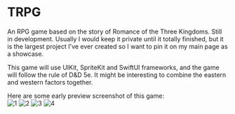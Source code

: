 # TRPG
An RPG game based on the story of Romance of the Three Kingdoms. Still in development. Usually I would keep it private until it totally finished, but it is the largest project I've ever created so I want to pin it on my main page as a showcase.  

This game will use UIKit, SpriteKit and SwiftUI frameworks, and the game will follow the rule of D&D 5e. It might be interesting to combine the eastern and western factors together.  

Here are some early preview screenshot of this game:  
![1](https://github.com/machinemxy/TRPG/blob/master/resources/early_preview/1.PNG?raw=true)
![2](https://github.com/machinemxy/TRPG/blob/master/resources/early_preview/2.PNG?raw=true)
![3](https://github.com/machinemxy/TRPG/blob/master/resources/early_preview/3.PNG?raw=true)
![4](https://github.com/machinemxy/TRPG/blob/master/resources/early_preview/4.PNG?raw=true)
